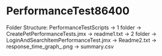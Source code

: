 # PerformanceTest86400

 Folder Structure:
 PerformanceTestScripts
 -> 1 folder
   -> CreatePetPerformanceTests.jmx
   -> readme1.txt
 -> 2 folder
   -> LoginAndSearchItemPerformanceTest.jmx
   -> Readme2.txt
   -> response_time_graph_.png
   -> summary.csv
